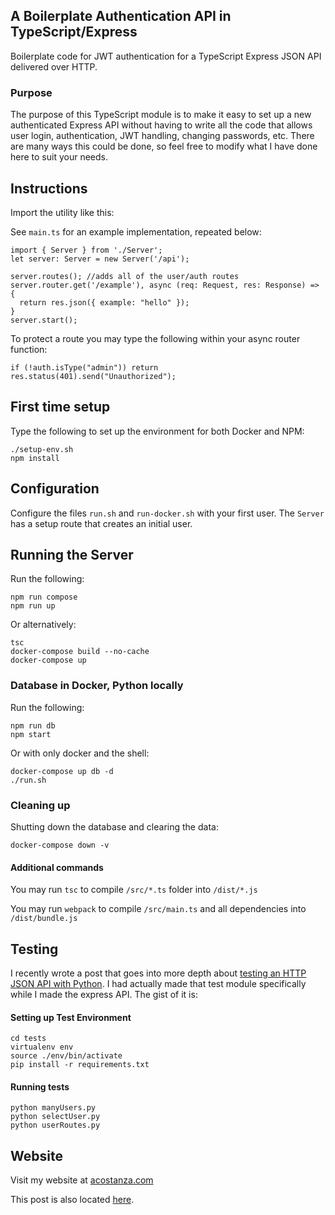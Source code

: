 ## A Boilerplate Authentication API in TypeScript/Express
Boilerplate code for JWT authentication for a TypeScript Express JSON API delivered over HTTP.

### Purpose
The purpose of this TypeScript module is to make it easy to set up a new authenticated Express API without having to write all the code that allows user login, authentication, JWT handling, changing passwords, etc. There are many ways this could be done, so feel free to modify what I have done here to suit your needs.

## Instructions
Import the utility like this:

See `main.ts` for an example implementation, repeated below:

    import { Server } from './Server';
    let server: Server = new Server('/api');

    server.routes(); //adds all of the user/auth routes
    server.router.get('/example'), async (req: Request, res: Response) => {
      return res.json({ example: "hello" });
    }
    server.start();

To protect a route you may type the following within your async router function:

```
if (!auth.isType("admin")) return res.status(401).send("Unauthorized");
```

## First time setup

Type the following to set up the environment for both Docker and NPM:

```
./setup-env.sh
npm install
```

## Configuration
Configure the files `run.sh` and `run-docker.sh` with your first user. The `Server` has a setup route that creates an initial user.

## Running the Server

Run the following:

```
npm run compose
npm run up
```

Or alternatively:

```
tsc
docker-compose build --no-cache
docker-compose up
```

### Database in Docker, Python locally
Run the following:
```
npm run db
npm start
```

Or with only docker and the shell:

```
docker-compose up db -d
./run.sh
```
### Cleaning up
Shutting down the database and clearing the data:
```
docker-compose down -v
```
#### Additional commands
You may run `tsc` to compile `/src/*.ts` folder into `/dist/*.js`

You may run `webpack` to compile `/src/main.ts` and all dependencies into `/dist/bundle.js`

## Testing
I recently wrote a post that goes into more depth about [testing an HTTP JSON API with Python](http://acostanza.com/2018/01/01/testing-http-json-api-python/). I had actually made that test module specifically while I made the express API. The gist of it is:

#### Setting up Test Environment

```
cd tests
virtualenv env
source ./env/bin/activate
pip install -r requirements.txt
```
#### Running tests
```
python manyUsers.py
python selectUser.py
python userRoutes.py
```

## Website
Visit my website at [acostanza.com](http://acostanza.com)

This post is also located [here](http://acostanza.com/2018/01/18/auth-api-typescript-express/).
